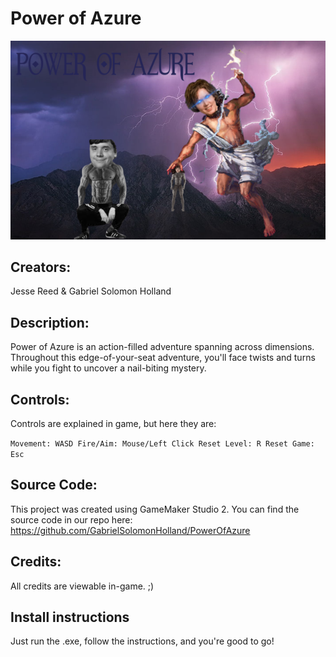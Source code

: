 # Power of Azure

![A picture depicting a mountain range covered in shadows with a purple, stormy, sky filled with lighting overhead. In the foreground, a comically buff version of Eloe is slav squatting. To his right side, Adkins is portrated as Zeus. She is holding a lighting bolt in her left hand, ready to strike, and Lor'Eloe in her right as a hostage. ](pics/cover_resized.png)

## Creators:
Jesse Reed & Gabriel Solomon Holland

## Description:
Power of Azure is an action-filled adventure spanning across dimensions. Throughout this edge-of-your-seat adventure, you'll face twists and turns while you fight to uncover a nail-biting mystery.

## Controls:
Controls are explained in game, but here they are:

`Movement: WASD
Fire/Aim: Mouse/Left Click
Reset Level: R
Reset Game: Esc`

## Source Code:
This project was created using GameMaker Studio 2. You can find the source code in our repo here: https://github.com/GabrielSolomonHolland/PowerOfAzure

## Credits:
All credits are viewable in-game. ;)

## Install instructions
Just run the .exe, follow the instructions, and you're good to go!
